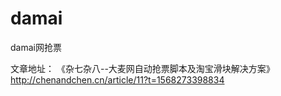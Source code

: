 # damai
damai网抢票

文章地址：
《杂七杂八--大麦网自动抢票脚本及淘宝滑块解决方案》
http://chenandchen.cn/article/11?t=1568273398834
